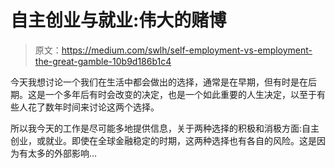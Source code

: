 # 自主创业与就业:伟大的赌博

> 原文：<https://medium.com/swlh/self-employment-vs-employment-the-great-gamble-10b9d186b1c4>

今天我想讨论一个我们在生活中都会做出的选择，通常是在早期，但有时是在后期。这是一个多年后有时会改变的决定，也是一个如此重要的人生决定，以至于有些人花了数年时间来讨论这两个选择。

所以我今天的工作是尽可能多地提供信息，关于两种选择的积极和消极方面:自主创业，或就业。即使在全球金融稳定的时期，这两种选择也有各自的风险。这是因为有太多的外部影响…